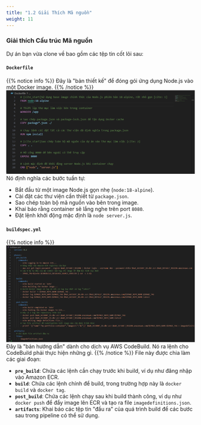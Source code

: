 ```yaml
---
title: "1.2 Giải Thích Mã nguồn"
weight: 11
---
```


### **Giải thích Cấu trúc Mã nguồn**
Dự án bạn vừa clone về bao gồm các tệp tin cốt lõi sau:

#### **`Dockerfile`**

{{% notice info %}}
Đây là "bản thiết kế" để đóng gói ứng dụng Node.js vào một Docker image.
{{% /notice %}}
![Dockerfile minh họa](/images/dockerfile.png)
Nó định nghĩa các bước tuần tự:
* Bắt đầu từ một image Node.js gọn nhẹ (`node:18-alpine`).
* Cài đặt các thư viện cần thiết từ `package.json`.
* Sao chép toàn bộ mã nguồn vào bên trong image.
* Khai báo rằng container sẽ lắng nghe trên port `8080`.
* Đặt lệnh khởi động mặc định là `node server.js`.

#### **`buildspec.yml`**
{{% notice info %}}
![buildspec minh họa](/images/buildspec.png)
Đây là "bản hướng dẫn" dành cho dịch vụ AWS CodeBuild. Nó ra lệnh cho CodeBuild phải thực hiện những gì.
{{% /notice %}}
File này được chia làm các giai đoạn:
* **`pre_build`**: Chứa các lệnh cần chạy trước khi build, ví dụ như đăng nhập vào Amazon ECR.
* **`build`**: Chứa các lệnh chính để build, trong trường hợp này là `docker build` và `docker tag`.
* **`post_build`**: Chứa các lệnh chạy sau khi build thành công, ví dụ như `docker push` để đẩy image lên ECR và tạo ra file `imagedefinitions.json`.
* **`artifacts`**: Khai báo các tệp tin "đầu ra" của quá trình build để các bước sau trong pipeline có thể sử dụng.